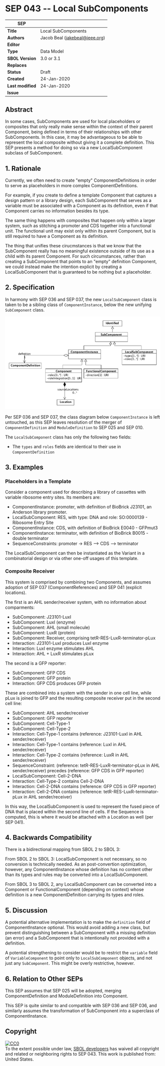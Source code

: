 # SEP 043 -- Local SubComponents

SEP                     | <leave empty>
----------------------|--------------
**Title**                | Local SubComponents
**Authors**           | Jacob Beal (jakebeal@ieee.org)
**Editor**            | <leave empty>
**Type**               | Data Model
**SBOL Version** | 3.0 or 3.1
**Replaces**        |
**Status**             | Draft
**Created**          | 24-Jan-2020
**Last modified**  | 24-Jan-2020
**Issue**          | 


## Abstract

In some cases, SubComponents are used for local placeholders or composites that only really make sense within the context of their parent Component, being defined in terms of their relationships  with other SubComponents.  In this case, it may be advantageous to be able to represent the local composite without giving it a complete definition. This SEP presents a method for doing so via a new LocalSubComponent subclass of SubComponent.


## 1. Rationale <a name="rationale"></a>

Currently, we often need to create "empty" ComponentDefinitions in order to serve as placeholders in more complex ComponentDefinitions.  

For example, if you create to define a template Component that captures a design pattern or a library design, each SubComponent that serves as a variable must be associated with a Component as its definition, even if that Component carries no information besides its type.

The same thing happens with composites that happen only within a larger system, such as stitching a promoter and CDS together into a functional unit.  The functional unit may exist only within its parent Component, but is still required to have a Component as its definition.

The thing that unifies these cirucmstances is that we know that the SubComponent really has no meaningful existence outside of its use as a child with its parent Component.  For such circumstances, rather than creating a SubComponent that points to an "empty" definition Component, we could instead make the intention explicit by creating a LocalSubComponent that is guaranteed to be nothing but a placeholder.


## 2. Specification <a name="specification"></a>

In harmony with SEP 036 and SEP 037, the new `LocalSubComponent` class is taken to be a sibling class of `ComponentInstance`, below the new unifying `SubComponent` class.

![examples](images/sep_043_classes.png)

Per SEP 036 and SEP 037, the class diagram below `ComponentInstance` is left untouched, as this SEP leaves resolution of the merger of `ComponentDefinition` and `ModuleDefinition` to SEP 025 and SEP 010.

The `LocalSubComponent` class has only the following two fields:

- The `types` and `roles` fields are identical to their use in `ComponentDefinition`


## 3. Examples <a name='example'></a>

### Placeholders in a Template

Consider a component used for describing a library of cassettes with variable ribosome entry sites.  Its members are:

* ComponentInstance: promoter, with definition of BioBrick J23101, an Anderson library promoter.
* LocalSubComponent: RES, with type: DNA and role: SO:0000139 - Ribosome Entry Site
* ComponentInstance: CDS, with definition of BioBrick E0040 - GFPmut3 
* ComponentInstance: terminator, with definition of BioBrick B0015 - double terminator
* SequenceConstraints: promoter -> RES --> CDS --> terminator

The LocalSubComponent can then be instantiated as the Variant in a combinatorial design or via other one-off usages of this template.

### Composite Receiver

This system is comprised by combining two Components, and assumes adoption of SEP 037 (ComponentReferences) and SEP 041 (explicit locations).

The first is an AHL sender/receiver system, with no information about comparments:

* SubComponent: J23101-LuxI
* SubComponent: LuxI (enzyme)
* SubComponent: AHL (small molecule)
* SubComponent: LuxR (protein)
* SubComponent: Receiver, comprising tetR-RES-LuxR-terminator-pLux
* Interaction: J23101-LuxI produces LuxI enzyme
* Interaction: LuxI enzyme stimulates AHL
* Interaction: AHL + LuxR stimulates pLux

The second is a GFP reporter:

* SubComponent: GFP CDS
* SubComponent: GFP protein
* Interaction: GFP CDS produces GFP protein

These are combined into a system with the sender in one cell line, while  pLux is joined to GFP and the resulting composite receiver put in the second cell line:

* SubComponent: AHL sender/receiver
* SubComponent: GFP reporter
* SubComponent: Cell-Type-1
* SubComponent: Cell-Type-2
* Interaction: Cell-Type-1 contains (reference: J23101-LuxI in AHL sender/receiver)
* Interaction: Cell-Type-1 contains (reference: LuxI in AHL sender/receiver)
* Interaction: Cell-Type-2 contains (reference: LuxR in AHL sender/receiver)
* SequenceConstraint: (reference: tetR-RES-LuxR-terminator-pLux in AHL sender/receiver) precedes (reference: GFP CDS in GFP reporter)
* LocalSubComponent: Cell-2-DNA
* Interaction: Cell-Type-2 contains Cell-2-DNA
* Interaction: Cell-2-DNA contains (reference: GFP CDS in GFP reporter)
* Interaction: Cell-2-DNA contains (reference: tetR-RES-LuxR-terminator-pLux in AHL sender/receiver)

In this way, the LocalSubComponent is used to represent the fused piece of DNA that is placed within the second line of cells. If the Sequence is computed, this is where it would be attached with a Location as well (per SEP 041).

## 4. Backwards Compatibility <a name='compatibility'></a>

There is a bidirectional mapping from SBOL 2 to SBOL 3:

From SBOL 2 to SBOL 3: LocalSubComponent is not necessary, so no conversion is technically needed. As an post-convertion optimization, however, any ComponentInstance whose definition has no content other than its types and rules may be converted into a LocalSubComponent.


From SBOL 3 to SBOL 2, any LocalSubComponent can be converted into a Component or FunctionalComponent (depending on context) whose definition is a new ComponentDefinition carrying its types and roles.



## 5. Discussion <a name='discussion'></a>

A potential alternative implementation is to make the `definition` field of ComponentInstance optional.  This would avoid adding a new class, but prevent distinguishing between a SubComponent with a missing definition (an error) and a SubComponent that is intentionally not provided with a definition.

A potential strengthening to consider would be to restrict the `variable` field of `VariableComponent` to point only to `LocalSubComponent` objects, and not just any `SubComponent`.  This might be overly restrictive, however.

## 6. Relation to Other SEPs <a name="seps"></a>

This SEP assumes that SEP 025 will be adopted, merging ComponentDefinition and ModuleDefinition into Component.

This SEP is quite similar to and compatible with SEP 036 and SEP 036, and similarly assumes the transformation of SubComponent into a superclass of ComponentInstance.


## Copyright <a name='copyright'></a>

<p xmlns:dct="http://purl.org/dc/terms/" xmlns:vcard="http://www.w3.org/2001/vcard-rdf/3.0#">
  <a rel="license"
     href="http://creativecommons.org/publicdomain/zero/1.0/">
    <img src="http://i.creativecommons.org/p/zero/1.0/88x31.png" style="border-style: none;" alt="CC0" />
  </a>
  <br />
  To the extent possible under law,
  <a rel="dct:publisher"
     href="sbolstandard.org">
    <span property="dct:title">SBOL developers</span></a>
  has waived all copyright and related or neighboring rights to
  <span property="dct:title">SEP 043</span>.
This work is published from:
<span property="vcard:Country" datatype="dct:ISO3166"
      content="US" about="sbolstandard.org">
  United States</span>.
</p>
